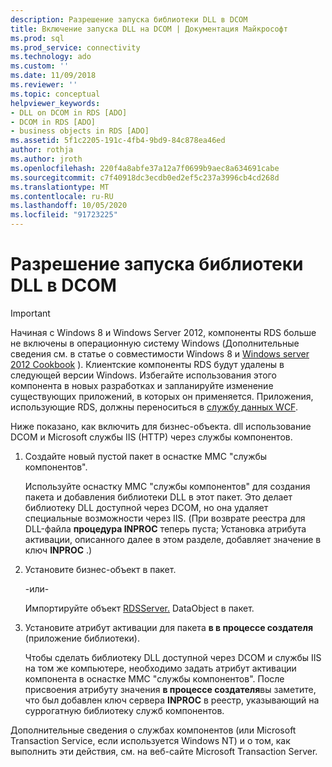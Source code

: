 ```yaml
---
description: Разрешение запуска библиотеки DLL в DCOM
title: Включение запуска DLL на DCOM | Документация Майкрософт
ms.prod: sql
ms.prod_service: connectivity
ms.technology: ado
ms.custom: ''
ms.date: 11/09/2018
ms.reviewer: ''
ms.topic: conceptual
helpviewer_keywords:
- DLL on DCOM in RDS [ADO]
- DCOM in RDS [ADO]
- business objects in RDS [ADO]
ms.assetid: 5f1c2205-191c-4fb4-9bd9-84c878ea46ed
author: rothja
ms.author: jroth
ms.openlocfilehash: 220f4a8abfe37a12a7f0699b9aec8a634691cabe
ms.sourcegitcommit: c7f40918dc3ecdb0ed2ef5c237a3996cb4cd268d
ms.translationtype: MT
ms.contentlocale: ru-RU
ms.lasthandoff: 10/05/2020
ms.locfileid: "91723225"
---
```

# <a name="enabling-a-dll-to-run-on-dcom"></a>Разрешение запуска библиотеки DLL в DCOM
> [!IMPORTANT]
>  Начиная с Windows 8 и Windows Server 2012, компоненты RDS больше не включены в операционную систему Windows (Дополнительные сведения см. в статье о совместимости Windows 8 и [Windows server 2012 Cookbook](https://www.microsoft.com/download/details.aspx?id=27416) ). Клиентские компоненты RDS будут удалены в следующей версии Windows. Избегайте использования этого компонента в новых разработках и запланируйте изменение существующих приложений, в которых он применяется. Приложения, использующие RDS, должны переноситься в [службу данных WCF](/dotnet/framework/wcf/).  
  
 Ниже показано, как включить для бизнес-объекта. dll использование DCOM и Microsoft службы IIS (HTTP) через службы компонентов.  
  
1.  Создайте новый пустой пакет в оснастке MMC "службы компонентов".  
  
     Используйте оснастку MMC "службы компонентов" для создания пакета и добавления библиотеки DLL в этот пакет. Это делает библиотеку DLL доступной через DCOM, но она удаляет специальные возможности через IIS. (При возврате реестра для DLL-файла **процедура INPROC** теперь пуста; Установка атрибута активации, описанного далее в этом разделе, добавляет значение в ключ **INPROC** .)  
  
2.  Установите бизнес-объект в пакет.  
  
     -или-  
  
     Импортируйте объект [RDSServer.](../../reference/rds-api/datafactory-object-rdsserver.md) DataObject в пакет.  
  
3.  Установите атрибут активации для пакета **в в процессе создателя** (приложение библиотеки).  
  
     Чтобы сделать библиотеку DLL доступной через DCOM и службы IIS на том же компьютере, необходимо задать атрибут активации компонента в оснастке MMC "службы компонентов". После присвоения атрибуту значения **в процессе создателя**вы заметите, что был добавлен ключ сервера **INPROC** в реестр, указывающий на суррогатную библиотеку служб компонентов.  
  
 Дополнительные сведения о службах компонентов (или Microsoft Transaction Service, если используется Windows NT) и о том, как выполнить эти действия, см. на веб-сайте Microsoft Transaction Server.
